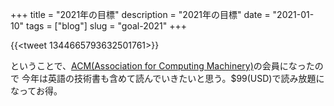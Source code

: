 +++
title = "2021年の目標"
description = "2021年の目標"
date = "2021-01-10"
tags = ["blog"]
slug = "goal-2021"
+++

{{<tweet 1344665793632501761>}}


ということで、[ACM(Association for Computing Machinery)](https://www.acm.org/)の会員になったので
今年は英語の技術書も含めて読んでいきたいと思う。$99(USD)で読み放題になってお得。
